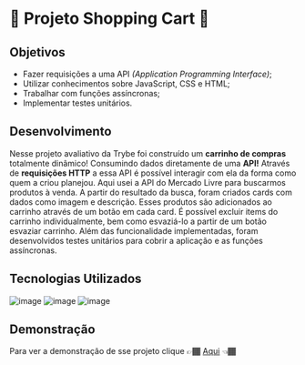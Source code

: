 # 🛒 Projeto Shopping Cart 🛒

## Objetivos

- Fazer requisições a uma API *(Application Programming Interface)*;
- Utilizar conhecimentos sobre JavaScript, CSS e HTML;
- Trabalhar com funções assíncronas;
- Implementar testes unitários.

## Desenvolvimento

Nesse projeto avaliativo da Trybe foi construído um **carrinho de compras** totalmente dinâmico! Consumindo dados diretamente de uma **API!** Através de **requisições HTTP** a essa API é possível interagir com ela da forma como quem a criou planejou. Aqui usei a API do Mercado Livre para buscarmos produtos à venda. A partir do resultado da busca, foram criados cards com dados como imagem e descrição. Esses produtos são adicionados ao carrinho através de um botão em cada card. É possível excluir items do carrinho individualmente, bem como esvaziá-lo a partir de um botão esvaziar carrinho. Além das funcionalidade implementadas, foram desenvolvidos testes unitários para cobrir a aplicação e as funções assíncronas.

## Tecnologias Utilizados
![image](https://img.shields.io/badge/JavaScript-F7DF1E?style=for-the-badge&logo=javascript&logoColor=black)
![image](https://img.shields.io/badge/HTML5-E34F26?style=for-the-badge&logo=html5&logoColor=white)
![image](https://img.shields.io/badge/CSS3-1572B6?style=for-the-badge&logo=css3&logoColor=white)

## Demonstração 
Para ver a demonstração de sse projeto clique 👉🏾 [Aqui](https://afrataiza.github.io/shopping-cart/) 👈🏾
